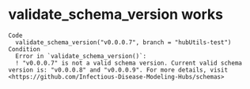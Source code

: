 # validate_schema_version works

    Code
      validate_schema_version("v0.0.0.7", branch = "hubUtils-test")
    Condition
      Error in `validate_schema_version()`:
      ! "v0.0.0.7" is not a valid schema version. Current valid schema version is: "v0.0.0.8" and "v0.0.0.9". For more details, visit <https://github.com/Infectious-Disease-Modeling-Hubs/schemas>

